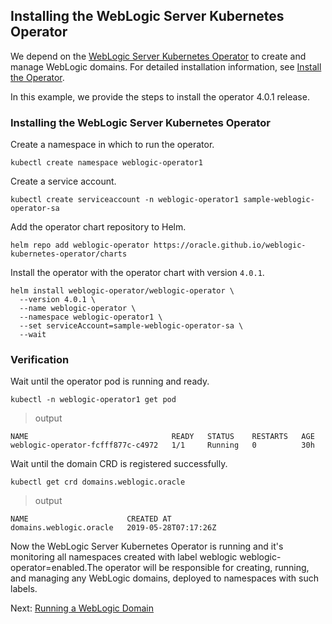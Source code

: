 ## Installing the WebLogic Server Kubernetes Operator
We depend on the [WebLogic Server Kubernetes Operator](https://github.com/oracle/weblogic-kubernetes-operator) to create and manage WebLogic domains. For detailed installation information, see [Install the Operator](https://oracle.github.io/weblogic-kubernetes-operator/userguide/managing-operators/installation/).

In this example, we provide the steps to install the operator 4.0.1 release.

### Installing the WebLogic Server Kubernetes Operator

Create a namespace in which to run the operator.
```
kubectl create namespace weblogic-operator1
```
Create a service account.
```
kubectl create serviceaccount -n weblogic-operator1 sample-weblogic-operator-sa
```
Add the operator chart repository to Helm.
```
helm repo add weblogic-operator https://oracle.github.io/weblogic-kubernetes-operator/charts
```
Install the operator with the operator chart with version `4.0.1`.
```
helm install weblogic-operator/weblogic-operator \
  --version 4.0.1 \
  --name weblogic-operator \
  --namespace weblogic-operator1 \
  --set serviceAccount=sample-weblogic-operator-sa \
  --wait
```

### Verification
Wait until the operator pod is running and ready.
```
kubectl -n weblogic-operator1 get pod
```
> output
```
NAME                                READY   STATUS    RESTARTS   AGE
weblogic-operator-fcfff877c-c4972   1/1     Running   0          30h
```
Wait until the domain CRD is registered successfully.
```
kubectl get crd domains.weblogic.oracle
```
> output
```
NAME                      CREATED AT
domains.weblogic.oracle   2019-05-28T07:17:26Z
```
Now the WebLogic Server Kubernetes Operator is running and it's monitoring all namespaces created  with label weblogic weblogic-operator=enabled.The operator will be responsible for creating, running, and managing any WebLogic domains, deployed to namespaces with such labels.

Next: [Running a WebLogic Domain](04-wls-domain.md)
